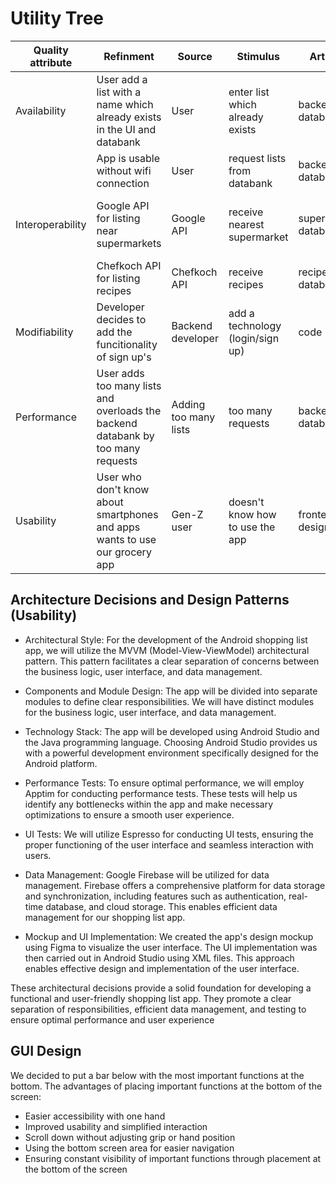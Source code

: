 # Utility Tree
| Quality attribute| Refinment |  Source                 |     Stimulus                           |     Artifact               |     Environment             |    Response                                                       |            Response measure                           | Business value | Technical risk |
|------------------|-|-----------------------------|--------------------------------|--------------------|------------------|-----------------------------------------------------------|---------------------------------------|----------------|----------------|
| Availability     | User add a list with a name which already exists in the UI and databank | User | enter list which already exists | backend / databank | overloaded operation | send errror message (list already exists) | lists cannot have the same name   | H              | M              |
|                   |App is usable without wifi connection | User | request lists from databank | backend/ databank | Normal operation|lists are stored local           |    ...                                   |   M             |     L           |
| Interoperability |Google API for listing near supermarkets | Google API  | receive nearest supermarket  | supermarket databank | supermarketView UI | nearest supermarkets listed in the app  | the nearest supermarkets can be viewed in the UI  | H              | L |
|                  |Chefkoch API for listing recipes | Chefkoch API |  receive recipes |  recipes databank |  listview UI  | recipe is listed as a grocery list | recipes can be viewed in the UI|   M   | L |
| Modifiability    |Developer decides to add the funcitionality of sign up's | Backend developer   | add a technology (login/sign up) | code | build time | make and test modification | minimal downtime                      |L  | M |
| Performance      |User adds too many lists and overloads the backend databank by too many requests | Adding too many lists | too many requests | backend / databank | overloaded operation | throttling  | ...  | M | H |
| Usability        |User who don't know about smartphones and apps wants to use our grocery app | Gen-Z user          | doesn't know how to use the app | frontend, UI design | regular use      | easy understandable, simple design | user feedback | H | L |

## Architecture Decisions and Design Patterns (Usability)

- Architectural Style: For the development of the Android shopping list app, we will utilize the MVVM (Model-View-ViewModel) architectural pattern. This pattern facilitates a clear separation of concerns between the business logic, user interface, and data management.

- Components and Module Design: The app will be divided into separate modules to define clear responsibilities. We will have distinct modules for the business logic, user interface, and data management.

- Technology Stack: The app will be developed using Android Studio and the Java programming language. Choosing Android Studio provides us with a powerful development environment specifically designed for the Android platform.

- Performance Tests: To ensure optimal performance, we will employ Apptim for conducting performance tests. These tests will help us identify any bottlenecks within the app and make necessary optimizations to ensure a smooth user experience.

- UI Tests: We will utilize Espresso for conducting UI tests, ensuring the proper functioning of the user interface and seamless interaction with users.

- Data Management: Google Firebase will be utilized for data management. Firebase offers a comprehensive platform for data storage and synchronization, including features such as authentication, real-time database, and cloud storage. This enables efficient data management for our shopping list app.

- Mockup and UI Implementation: We created the app's design mockup using Figma to visualize the user interface. The UI implementation was then carried out in Android Studio using XML files. This approach enables effective design and implementation of the user interface.

These architectural decisions provide a solid foundation for developing a functional and user-friendly shopping list app. They promote a clear separation of responsibilities, efficient data management, and testing to ensure optimal performance and user experience

## GUI Design  
We decided to put a bar below with the most important functions at the bottom. The advantages of placing important functions at the bottom of the screen:
- Easier accessibility with one hand
- Improved usability and simplified interaction
- Scroll down without adjusting grip or hand position
- Using the bottom screen area for easier navigation
- Ensuring constant visibility of important functions through placement at the bottom of the screen
